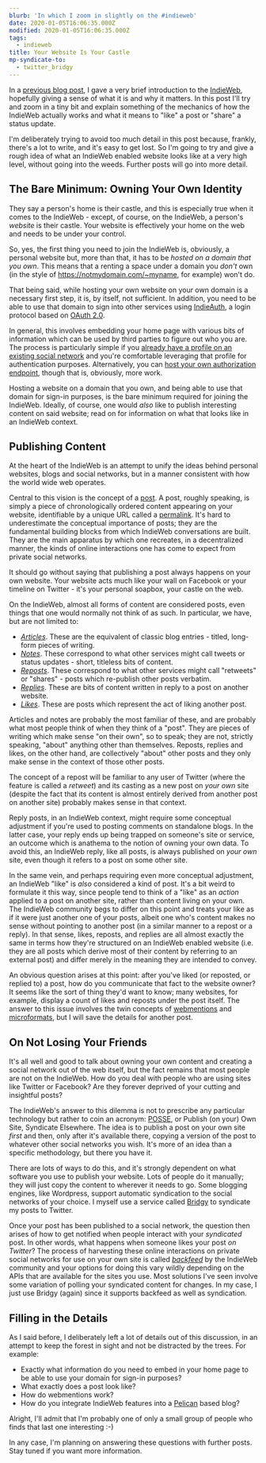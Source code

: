 ```yaml
---
blurb: 'In which I zoom in slightly on the #indieweb'
date: 2020-01-05T16:06:35.000Z
modified: 2020-01-05T16:06:35.000Z
tags:
  - indieweb
title: Your Website Is Your Castle
mp-syndicate-to:
  - twitter_bridgy
---
```


In a [previous blog post][1], I gave a very brief introduction to the
[IndieWeb][2], hopefully giving a sense of what it is and why it matters.
In this post I'll try and zoom in a tiny bit and explain something of the
mechanics of how the IndieWeb actually works and what it means to "like" a
post or "share" a status update.

I'm deliberately trying to avoid too much detail in this post because,
frankly, there's a lot to write, and it's easy to get lost.  So I'm going to
try and give a rough idea of what an IndieWeb enabled website looks like at
a very high level, without going into the weeds.  Further posts will go into
more detail.

## The Bare Minimum: Owning Your Own Identity

They say a person's home is their castle, and this is especially true when
it comes to the IndieWeb - except, of course, on the IndieWeb, a person's
*website* is their castle.  Your website is effectively your home on the web
and needs to be under your control.

So, yes, the first thing you need to join the IndieWeb is, obviously, a
personal website but, more than that, it has to be *hosted on a domain that
you own*.  This means that a renting a space under a domain you *don't* own
(in the style of https://notmydomain.com/~myname, for example) won't do.

That being said, while hosting your own website on your own domain is a
necessary first step, it is, by itself, not sufficient.  In addition, you
need to be able to use that domain to sign into other services using
[IndieAuth][3], a login protocol based on [OAuth 2.0][4].

In general, this involves embedding your home page with various bits of
information which can be used by third parties to figure out who you are.
The process is particularly simple if you [already have a profile on an
existing social network][5] and you're comfortable leveraging that profile
for authentication purposes.  Alternatively, you can [host your own
authorization endpoint][6], though that is, obviously, more work.

Hosting a website on a domain that you own, and being able to use that
domain for sign-in purposes, is the bare minimum required for joining the
IndieWeb.  Ideally, of course, one would *also* like to publish interesting
content on said website; read on for information on what that looks like in
an IndieWeb context.

## Publishing Content

At the heart of the IndieWeb is an attempt to unify the ideas behind
personal websites, blogs and social networks, but in a manner consistent
with how the world wide web operates.

Central to this vision is the concept of a [post][7].  A post, roughly
speaking, is simply a piece of chronologically ordered content appearing on
your website, identifiable by a unique URL called a [permalink][8].  It's
hard to underestimate the conceptual importance of posts; they are the
fundamental building blocks from which IndieWeb conversations are built.
They are the main apparatus by which one recreates, in a decentralized
manner, the kinds of online interactions one has come to expect from private
social networks.

It should go without saying that publishing a post always happens on your
own website.  Your website acts much like your wall on Facebook or your
timeline on Twitter - it's your personal soapbox, your castle on the web.

On the IndieWeb, almost all forms of content are considered posts, even
things that one would normally not think of as such.  In particular, we
have, but are not limited to:

* [*Articles*][9].  These are the equivalent of classic blog entries -
  titled, long-form pieces of writing.
* [*Notes*][10].  These correspond to what other services might call tweets or
  status updates - short, titleless bits of content.
* [*Reposts*][11]. These correspond to what other services might call
  "retweets" or "shares" - posts which re-publish other posts verbatim.
* [*Replies*][12]. These are bits of content written in reply to a post on
  another website.
* [*Likes*][13].  These are posts which represent the act of liking another
  post.

Articles and notes are probably the most familiar of these, and are probably
what most people think of when they think of a "post".  They are pieces of
writing which make sense "on their own", so to speak; they are not, strictly
speaking, "about" anything other than themselves.  Reposts, replies and
likes, on the other hand, are collectively "about" other posts and they only
make sense in the context of those other posts.

The concept of a repost will be familiar to any user of Twitter (where the
feature is called a *retweet*) and its casting as a new post on *your own*
site (despite the fact that its content is almost entirely derived from
another post on another site) probably makes sense in that context.

Reply posts, in an IndieWeb context, might require some conceptual
adjustment if you're used to posting comments on standalone blogs. In the
latter case, your reply ends up being trapped on someone's site or service,
an outcome which is anathema to the notion of owning your own data.  To
avoid this, an IndieWeb reply, like all posts, is always published on *your
own* site, even though it refers to a post on some other site.

In the same vein, and perhaps requiring even more conceptual adjustment, an
IndieWeb "like" is *also* considered a kind of post.  It's a bit weird to
formulate it this way, since people tend to think of a "like" as an *action*
applied to a post on another site, rather than content living on your own.
The IndieWeb community begs to differ on this point and treats your like as
if it were just another one of your posts, albeit one who's content makes no
sense without pointing to another post (in a similar manner to a repost or a
reply).  In that sense, likes, reposts, and replies are all almost exactly
the same in terms how they're structured on an IndieWeb enabled website
(i.e. they are all posts which derive most of their content by referring to
an external post) and differ merely in the meaning they are intended to
convey.

An obvious question arises at this point: after you've liked (or reposted,
or replied to) a post, how do you communicate that fact to the website
owner?  It seems like the sort of thing they'd want to know; many websites,
for example, display a count of likes and reposts under the post itself.
The answer to this issue involves the twin concepts of [webmentions][14] and
[microformats][15], but I will save the details for another post.

## On Not Losing Your Friends

It's all well and good to talk about owning your own content and creating a
social network out of the web itself, but the fact remains that most people
are not on the IndieWeb.  How do you deal with people who are using sites
like Twitter or Facebook?  Are they forever deprived of your cutting and
insightful posts?

The IndieWeb's answer to this dilemma is not to prescribe any particular
technology but rather to coin an acronym: [POSSE][16], or Publish (on your)
Own Site, Syndicate Elsewhere.  The idea is to publish a post on your own
site *first* and then, only after it's available there, copying a version of
the post to whatever other social networks you wish.  It's more of an idea
than a specific methodology, but there you have it.

There are lots of ways to do this, and it's strongly dependent on what
software you use to publish your website.  Lots of people do it manually;
they will just copy the content to wherever it needs to go.  Some blogging
engines, like Wordpress, support automatic syndication to the social
networks of your choice.  I myself use a service called [Bridgy][17] to
syndicate my posts to Twitter.

Once your post has been published to a social network, the question then
arises of how to get notified when people interact with your *syndicated*
post.  In other words, what happens when someone likes your post *on
Twitter*?  The process of harvesting these online interactions on private
social networks for use on your own site is called [*backfeed*][18] by the
IndieWeb community and your options for doing this vary wildly depending on
the APIs that are available for the sites you use.  Most solutions I've seen
involve some variation of polling your syndicated content for changes.  In
my case, I just use Bridgy (again) since it supports backfeed as well as
syndication.

## Filling in the Details

As I said before, I deliberately left a lot of details out of this
discussion, in an attempt to keep the forest in sight and not be distracted
by the trees.  For example:

* Exactly what information do you need to embed in your home page to be able
  to use your domain for sign-in purposes?
* What exactly does a post look like?
* How do webmentions work?
* How do you integrate IndieWeb features into a [Pelican][19] based blog?

Alright, I'll admit that I'm probably one of only a small group of people
who finds that last one interesting :-)

In any case, I'm planning on answering these questions with further posts.
Stay tuned if you want more information.


[1]: /2019/12/08/intro-to-indie-web
[2]: https://indieweb.org
[3]: https://indieweb.org/IndieAuth
[4]: https://www.digitalocean.com/community/tutorials/an-introduction-to-oauth-2
[5]: https://indieweb.org/How_to_set_up_web_sign-in_on_your_own_domain
[6]: https://indieweb.org/selfauth
[7]: https://indieweb.org/posts
[8]: https://indieweb.org/permalink
[9]: https://indieweb.org/article
[10]: https://indieweb.org/note
[11]: https://indieweb.org/repost
[12]: https://indieweb.org/reply
[13]: https://indieweb.org/like
[14]: https://indieweb.org/webmention
[15]: https://indieweb.org/microformats
[16]: https://indieweb.org/POSSE
[17]: https://indieweb.org/Bridgy
[18]: https://indieweb.org/backfeed
[19]: https://blog.getpelican.com/
